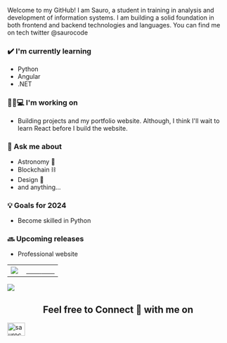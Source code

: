 Welcome to my GitHub! I am Sauro, a student in training in analysis and development of information systems. I am building a solid foundation in both frontend and backend technologies and languages. You can find me on tech twitter @saurocode

### ✔️ I'm currently learning
- Python
- Angular
- .NET

### 👦🏽💻 I'm working on
- Building projects and my portfolio website. Although, I think I'll wait to learn React before I build the website.

### 💭 Ask me about
- Astronomy 🔭
- Blockchain ⛓
- Design 🎨
- and anything...

### 💡 Goals for 2024
- Become skilled in Python

### 🔜 Upcoming releases
- Professional website
<table width="100%"  border="0" cellpadding="0" cellspacing="0">
  <tr>
    <td align="center">
      <img align="left" src="https://github-readme-stats.vercel.app/api?username=saurocode&show_icons=true&theme=dracula" />
    </td>
    <td align="center">
      <a href="https://saurocode.com">
        <span>&nbsp;&nbsp;&nbsp;&nbsp;&nbsp;&nbsp;&nbsp;</span>
        <span>&nbsp;&nbsp;&nbsp;&nbsp;&nbsp;&nbsp;&nbsp;</span>
    </td>
  </tr>
</table>
<a href="https://github.com/saurocode">
  <img src="https://github-readme-stats.vercel.app/api/top-langs/?username=sarleydurango&layout=compact" />
</a>
<h2 align="center">Feel free to Connect 👥 with me on</h2>
<p align="center">

<a href="https://twitter.com/saurocode" target="blank"><img align="center" src="https://cdn.jsdelivr.net/npm/simple-icons@3.0.1/icons/twitter.svg" alt="saurocode" height="30" width="40" /></a>
</p>
